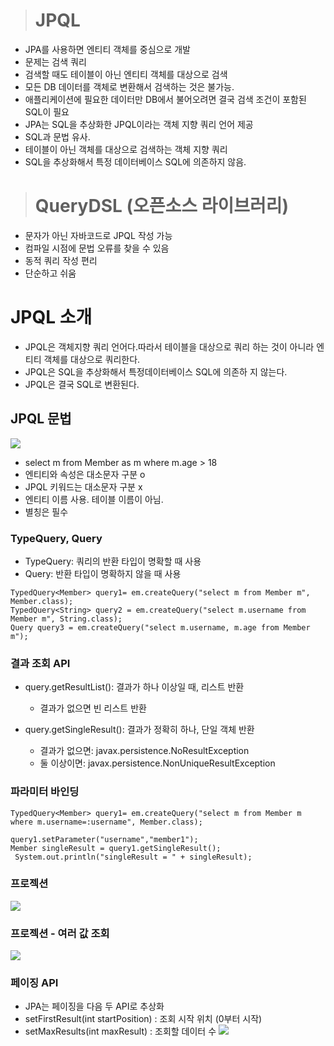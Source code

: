  > # JPQL
 - JPA를 사용하면 엔티티 객체를 중심으로 개발
 - 문제는 검색 쿼리
 - 검색할 때도 테이블이 아닌 엔티티 객체를 대상으로 검색
 - 모든 DB 데이터를 객체로 변환해서 검색하는 것은 불가능.
 - 애플리케이션에 필요한 데이터만 DB에서 불어오려면 결국 검색 조건이 포함된 SQL이 필요
 - JPA는 SQL을 추상화한 JPQL이라는 객체 지향 쿼리 언어 제공
 - SQL과 문법 유사.
 - 테이블이 아닌 객체를 대상으로 검색하는 객체 지향 쿼리
 - SQL을 추상화해서 특정 데이터베이스 SQL에 의존하지 않음. 
 
 > # QueryDSL (오픈소스 라이브러리)
   - 문자가 아닌 자바코드로 JPQL 작성 가능
   - 컴파일 시점에 문법 오류를 찾을 수 있음
   - 동적 쿼리 작성 편리
   - 단순하고 쉬움
   
 # JPQL 소개
 - JPQL은 객체지향 쿼리 언어다.따라서 테이블을 대상으로 쿼리 하는 것이 아니라 엔티티 객체를 대상으로 쿼리한다.
 - JPQL은 SQL을 추상화해서 특정데이터베이스 SQL에 의존하 지 않는다.
 - JPQL은 결국 SQL로 변환된다.
 
 ## JPQL 문법
 ![](https://velog.velcdn.com/images/yseo14/post/d6e42acc-7541-4d56-a2cf-7adf1fbc3cf0/image.png)
- select m from Member as m where m.age > 18
- 엔티티와 속성은 대소문자 구분 o
- JPQL 키워드는 대소문자 구분 x
- 엔티티 이름 사용. 테이블 이름이 아님.
- 별칭은 필수

### TypeQuery, Query
- TypeQuery: 쿼리의 반환 타입이 명확할 때 사용
- Query: 반환 타입이 명확하지 않을 때 사용
```
TypedQuery<Member> query1= em.createQuery("select m from Member m", Member.class);
TypedQuery<String> query2 = em.createQuery("select m.username from Member m", String.class);
Query query3 = em.createQuery("select m.username, m.age from Member m");
```

### 결과 조회 API
- query.getResultList(): 결과가 하나 이상일 때, 리스트 반환
	
    - 결과가 없으면 빈 리스트 반환
- query.getSingleResult(): 결과가 정확히 하나, 단일 객체 반환
	
    - 결과가 없으면:  javax.persistence.NoResultException
    - 둘 이상이면: javax.persistence.NonUniqueResultException
    
### 파라미터 바인딩
```
TypedQuery<Member> query1= em.createQuery("select m from Member m where m.username=:username", Member.class);

query1.setParameter("username","member1");
Member singleResult = query1.getSingleResult();
 System.out.println("singleResult = " + singleResult);
```
### 프로젝션
![](https://velog.velcdn.com/images/yseo14/post/fa7fccc4-a270-45e1-8cad-067f7223b875/image.png)
### 프로젝션 - 여러 값 조회
![](https://velog.velcdn.com/images/yseo14/post/206af4c8-266f-4ef6-a2c9-5bdc98a719aa/image.png)

### 페이징 API
- JPA는 페이징을 다음 두 API로 추상화
- setFirstResult(int startPosition) : 조회 시작 위치
(0부터 시작)
- setMaxResults(int maxResult) : 조회할 데이터 수
![](https://velog.velcdn.com/images/yseo14/post/b8a412c3-bff9-4a34-b99e-73ea999cca33/image.png)

 